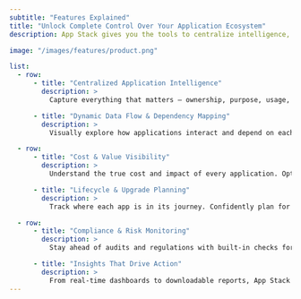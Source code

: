 ```yaml
---
subtitle: "Features Explained"
title: "Unlock Complete Control Over Your Application Ecosystem"
description: App Stack gives you the tools to centralize intelligence, eliminate guesswork, and take decisive action — all from a single, unified platform.

image: "/images/features/product.png"

list:
  - row:
      - title: "Centralized Application Intelligence"
        description: >
          Capture everything that matters — ownership, purpose, usage, and more — in one structured, searchable source of truth.

      - title: "Dynamic Data Flow & Dependency Mapping"
        description: >
          Visually explore how applications interact and depend on each other. Identify bottlenecks, risks, and inefficiencies with clarity.

  - row:
      - title: "Cost & Value Visibility"
        description: >
          Understand the true cost and impact of every application. Optimize budgets, cut waste, and support smarter financial planning.

      - title: "Lifecycle & Upgrade Planning"
        description: >
          Track where each app is in its journey. Confidently plan for updates, replacements, or retirements with clear timelines.

  - row:
      - title: "Compliance & Risk Monitoring"
        description: >
          Stay ahead of audits and regulations with built-in checks for access, compliance, and critical risks — all traceable and exportable.

      - title: "Insights That Drive Action"
        description: >
          From real-time dashboards to downloadable reports, App Stack transforms data into decisions — instantly.
---
```

